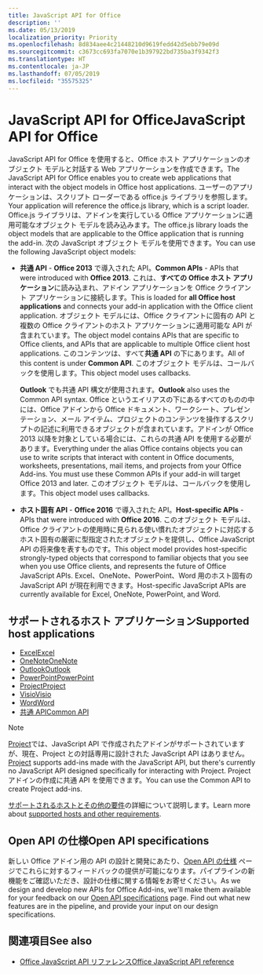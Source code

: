 ```yaml
---
title: JavaScript API for Office
description: ''
ms.date: 05/13/2019
localization_priority: Priority
ms.openlocfilehash: 8d834aee4c21448210d9619fedd42d5ebb79e09d
ms.sourcegitcommit: c3673cc693fa7070e1b397922bd735ba3f9342f3
ms.translationtype: HT
ms.contentlocale: ja-JP
ms.lasthandoff: 07/05/2019
ms.locfileid: "35575325"
---
```

# <a name="javascript-api-for-office"></a><span data-ttu-id="f8e94-102">JavaScript API for Office</span><span class="sxs-lookup"><span data-stu-id="f8e94-102">JavaScript API for Office</span></span>

<span data-ttu-id="f8e94-103">JavaScript API for Office を使用すると、Office ホスト アプリケーションのオブジェクト モデルと対話する Web アプリケーションを作成できます。</span><span class="sxs-lookup"><span data-stu-id="f8e94-103">The JavaScript API for Office enables you to create web applications that interact with the object models in Office host applications.</span></span> <span data-ttu-id="f8e94-104">ユーザーのアプリケーションは、スクリプト ローダーである office.js ライブラリを参照します。</span><span class="sxs-lookup"><span data-stu-id="f8e94-104">Your application will reference the office.js library, which is a script loader.</span></span> <span data-ttu-id="f8e94-105">Office.js ライブラリは、アドインを実行している Office アプリケーションに適用可能なオブジェクト モデルを読み込みます。</span><span class="sxs-lookup"><span data-stu-id="f8e94-105">The office.js library loads the object models that are applicable to the Office application that is running the add-in.</span></span> <span data-ttu-id="f8e94-106">次の JavaScript オブジェクト モデルを使用できます。</span><span class="sxs-lookup"><span data-stu-id="f8e94-106">You can use the following JavaScript object models:</span></span>

- <span data-ttu-id="f8e94-107">**共通 API** - **Office 2013** で導入された API。</span><span class="sxs-lookup"><span data-stu-id="f8e94-107">**Common APIs** - APIs that were introduced with **Office 2013**.</span></span> <span data-ttu-id="f8e94-108">これは、**すべての Office ホスト アプリケーション**に読み込まれ、アドイン アプリケーションを Office クライアント アプリケーションに接続します。</span><span class="sxs-lookup"><span data-stu-id="f8e94-108">This is loaded for **all Office host applications** and connects your add-in application with the Office client application.</span></span> <span data-ttu-id="f8e94-109">オブジェクト モデルには、Office クライアントに固有の API と複数の Office クライアントのホスト アプリケーションに適用可能な API が含まれています。</span><span class="sxs-lookup"><span data-stu-id="f8e94-109">The object model contains APIs that are specific to Office clients, and APIs that are applicable to multiple Office client host applications.</span></span> <span data-ttu-id="f8e94-110">このコンテンツは、すべて**共通 API** の下にあります。</span><span class="sxs-lookup"><span data-stu-id="f8e94-110">All of this content is under **Common API**.</span></span> <span data-ttu-id="f8e94-111">このオブジェクト モデルは、コールバックを使用します。</span><span class="sxs-lookup"><span data-stu-id="f8e94-111">This object model uses callbacks.</span></span> 

  <span data-ttu-id="f8e94-112">**Outlook** でも共通 API 構文が使用されます。</span><span class="sxs-lookup"><span data-stu-id="f8e94-112">**Outlook** also uses the Common API syntax.</span></span> <span data-ttu-id="f8e94-113">Office というエイリアスの下にあるすべてのものの中には、Office アドインから Office ドキュメント、ワークシート、プレゼンテーション、メール アイテム、プロジェクトのコンテンツを操作するスクリプトの記述に利用できるオブジェクトが含まれています。アドインが Office 2013 以降を対象としている場合には、これらの共通 API を使用する必要があります。</span><span class="sxs-lookup"><span data-stu-id="f8e94-113">Everything under the alias Office contains objects you can use to write scripts that interact with content in Office documents, worksheets, presentations, mail items, and projects from your Office Add-ins. You must use these Common APIs if your add-in will target Office 2013 and later.</span></span> <span data-ttu-id="f8e94-114">このオブジェクト モデルは、コールバックを使用します。</span><span class="sxs-lookup"><span data-stu-id="f8e94-114">This object model uses callbacks.</span></span>

- <span data-ttu-id="f8e94-115">**ホスト固有 API** - **Office 2016** で導入された API。</span><span class="sxs-lookup"><span data-stu-id="f8e94-115">**Host-specific APIs** - APIs that were introduced with **Office 2016**.</span></span> <span data-ttu-id="f8e94-116">このオブジェクト モデルは、Office クライアントの使用時に見られる使い慣れたオブジェクトに対応するホスト固有の厳密に型指定されたオブジェクトを提供し、Office JavaScript API の将来像を表すものです。</span><span class="sxs-lookup"><span data-stu-id="f8e94-116">This object model provides host-specific strongly-typed objects that correspond to familiar objects that you see when you use Office clients, and represents the future of Office JavaScript APIs.</span></span> <span data-ttu-id="f8e94-117">Excel、OneNote、PowerPoint、Word 用のホスト固有の JavaScript API が現在利用できます。</span><span class="sxs-lookup"><span data-stu-id="f8e94-117">Host-specific JavaScript APIs are currently available for Excel, OneNote, PowerPoint, and Word.</span></span>

## <a name="supported-host-applications"></a><span data-ttu-id="f8e94-118">サポートされるホスト アプリケーション</span><span class="sxs-lookup"><span data-stu-id="f8e94-118">Supported host applications</span></span>

- [<span data-ttu-id="f8e94-119">Excel</span><span class="sxs-lookup"><span data-stu-id="f8e94-119">Excel</span></span>](overview/excel-add-ins-reference-overview.md)
- [<span data-ttu-id="f8e94-120">OneNote</span><span class="sxs-lookup"><span data-stu-id="f8e94-120">OneNote</span></span>](overview/onenote-add-ins-javascript-reference.md)
- [<span data-ttu-id="f8e94-121">Outlook</span><span class="sxs-lookup"><span data-stu-id="f8e94-121">Outlook</span></span>](requirement-sets/outlook-api-requirement-sets.md)
- [<span data-ttu-id="f8e94-122">PowerPoint</span><span class="sxs-lookup"><span data-stu-id="f8e94-122">PowerPoint</span></span>](overview/powerpoint-add-ins-reference-overview.md)
- [<span data-ttu-id="f8e94-123">Project</span><span class="sxs-lookup"><span data-stu-id="f8e94-123">Project</span></span>](overview/project-add-ins-reference-overview.md)
- [<span data-ttu-id="f8e94-124">Visio</span><span class="sxs-lookup"><span data-stu-id="f8e94-124">Visio</span></span>](overview/visio-javascript-reference-overview.md)
- [<span data-ttu-id="f8e94-125">Word</span><span class="sxs-lookup"><span data-stu-id="f8e94-125">Word</span></span>](overview/word-add-ins-reference-overview.md)
- [<span data-ttu-id="f8e94-126">共通 API</span><span class="sxs-lookup"><span data-stu-id="f8e94-126">Common API</span></span>](requirement-sets/office-add-in-requirement-sets.md)

> [!NOTE] 
> <span data-ttu-id="f8e94-127">[Project](overview/project-add-ins-reference-overview.md)では、JavaScript API で作成されたアドインがサポートされていますが、現在、Project との対話専用に設計された JavaScript API はありません。</span><span class="sxs-lookup"><span data-stu-id="f8e94-127">[Project](overview/project-add-ins-reference-overview.md) supports add-ins made with the JavaScript API, but there's currently no JavaScript API designed specifically for interacting with Project.</span></span> <span data-ttu-id="f8e94-128">Project アドインの作成に共通 API を使用できます。</span><span class="sxs-lookup"><span data-stu-id="f8e94-128">You can use the Common API to create Project add-ins.</span></span>

<span data-ttu-id="f8e94-129">[サポートされるホストとその他の要件](../concepts/requirements-for-running-office-add-ins.md)の詳細について説明します。</span><span class="sxs-lookup"><span data-stu-id="f8e94-129">Learn more about [supported hosts and other requirements](../concepts/requirements-for-running-office-add-ins.md).</span></span>

## <a name="open-api-specifications"></a><span data-ttu-id="f8e94-130">Open API の仕様</span><span class="sxs-lookup"><span data-stu-id="f8e94-130">Open API specifications</span></span>

<span data-ttu-id="f8e94-p106">新しい Office アドイン用の API の設計と開発にあたり、[Open API の仕様](openspec/openspec.md) ページでこれらに対するフィードバックの提供が可能になります。パイプラインの新機能をご確認いただき、設計の仕様に関する情報をお寄せください。</span><span class="sxs-lookup"><span data-stu-id="f8e94-p106">As we design and develop new APIs for Office Add-ins, we'll make them available for your feedback on our [Open API specifications](openspec/openspec.md) page. Find out what new features are in the pipeline, and provide your input on our design specifications.</span></span>

## <a name="see-also"></a><span data-ttu-id="f8e94-133">関連項目</span><span class="sxs-lookup"><span data-stu-id="f8e94-133">See also</span></span>

- [<span data-ttu-id="f8e94-134">Office JavaScript API リファレンス</span><span class="sxs-lookup"><span data-stu-id="f8e94-134">Office JavaScript API reference</span></span>](/javascript/api/overview/office)
